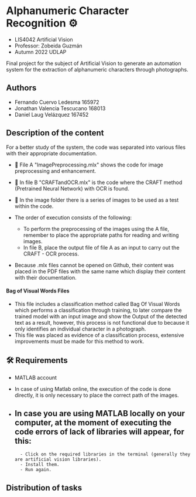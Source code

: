 
# Alphanumeric Character Recognition ⚙︎

- LIS4042 Artificial Vision
- Professor: Zobeida Guzmán
- Autumn 2022 UDLAP

Final project for the subject of Artificial Vision to generate an automation system for the extraction of alphanumeric characters through photographs.


## Authors

- Fernando Cuervo Ledesma 165972
- Jonathan Valencia Tescucano 168013
- Daniel Laug Velázquez 167452


## Description of the content
For a better study of the system, the code was separated into various files with their appropriate documentation.

 - 📄 File A "ImagePreprocessing.mlx" shows the code for image preprocessing and enhancement.
 - 📄 In file B "CRAFTandOCR.mlx" is the code where the CRAFT method (Pretrained Neural Network) with OCR is found.
 - 📂 In the image folder there is a series of images to be used as a test within the code.
 
  - The order of execution consists of the following:
     - To perform the preprocessing of the images using the A file, remember to place the appropriate paths for reading and writing images.
     - In file B, place the output file of file A as an input to carry out the CRAFT - OCR process.

- Because .mlx files cannot be opened on Github, their content was placed in the PDF files with the same name which display their content with their documentation.

#### Bag of Visual Words Files
- This file includes a classification method called Bag Of Visual Words which performs a classification through training, to later compare the trained model with an input image and show the Output of the detected text as a result, however, this process is not functional due to because it only identifies an individual character in a photograph.
- This file was placed as evidence of a classification process, extensive improvements must be made for this method to work.

## 🛠 Requirements

- MATLAB account
- In case of using Matlab online, the execution of the code is done directly, it is only necessary to place the correct path of the images.

- In case you are using MATLAB locally on your computer, at the moment of executing the code errors of lack of libraries will appear, for this:
    -
        - Click on the required libraries in the terminal (generally they are artificial vision libraries).
        - Install them.
        - Run again.
        

## Distribution of tasks



